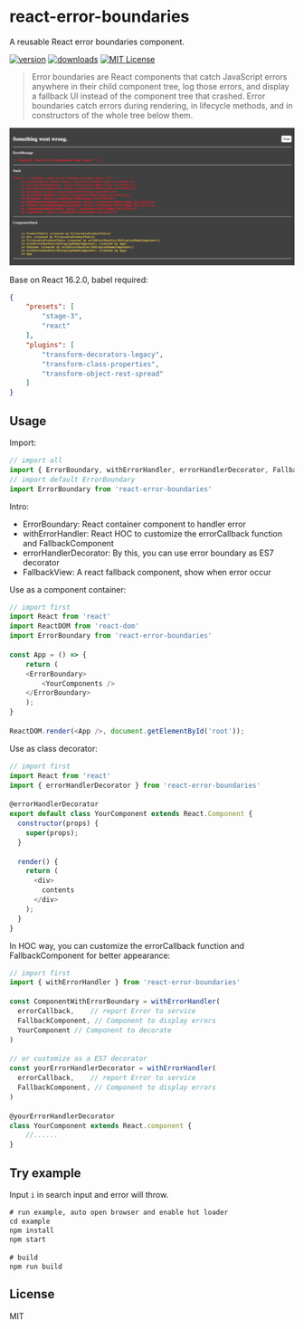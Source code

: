 # react-error-boundaries

A reusable React error boundaries component.

[![version](https://img.shields.io/npm/v/react-error-boundaries.svg?style=flat-square)](http://npm.im/react-popconfirm)
[![downloads](https://img.shields.io/npm/dm/react-error-boundaries.svg?style=flat-square)](http://npm-stat.com/charts.html?package=react-popconfirm&from=2017-04-07)
[![MIT License](https://img.shields.io/npm/l/react-error-boundaries.svg?style=flat-square)](http://opensource.org/licenses/MIT)

> Error boundaries are React components that catch JavaScript errors anywhere in their child component tree, log those errors, and display a fallback UI instead of the component tree that crashed. Error boundaries catch errors during rendering, in lifecycle methods, and in constructors of the whole tree below them.

![react-error-boundaries](https://raw.githubusercontent.com/Chyrain/MDPictures/master/res/react_error_boundaries.png)

Base on React 16.2.0, babel required:

```json
{
    "presets": [
        "stage-3",
        "react"
    ],
    "plugins": [
        "transform-decorators-legacy",
        "transform-class-properties",
        "transform-object-rest-spread"
    ]
}
```

## Usage

Import:

```js
// import all
import { ErrorBoundary, withErrorHandler, errorHandlerDecorator, FallbackView } from 'react-error-boundaries'
// import default ErrorBoundary
import ErrorBoundary from 'react-error-boundaries'
```

Intro:

- ErrorBoundary: React container component to handler error
- withErrorHandler: React HOC to customize the errorCallback function and FallbackComponent
- errorHandlerDecorator: By this, you can use error boundary as ES7 decorator
- FallbackView: A react fallback component, show when error occur

Use as a component container:

```js
// import first
import React from 'react'
import ReactDOM from 'react-dom'
import ErrorBoundary from 'react-error-boundaries'

const App = () => {
    return (
    <ErrorBoundary>
        <YourComponents />
    </ErrorBoundary>
    );
}

ReactDOM.render(<App />, document.getElementById('root'));
```

Use as class decorator:

```js
// import first
import React from 'react'
import { errorHandlerDecorator } from 'react-error-boundaries'

@errorHandlerDecorator
export default class YourComponent extends React.Component {
  constructor(props) {
    super(props);
  }

  render() {
    return (
      <div>
        contents
      </div>
    );
  }
}
```

In HOC way, you can customize the errorCallback function and FallbackComponent for better appearance:

```js
// import first
import { withErrorHandler } from 'react-error-boundaries'

const ComponentWithErrorBoundary = withErrorHandler(
  errorCallback,    // report Error to service
  FallbackComponent, // Component to display errors
  YourComponent // Component to decorate
)

// or customize as a ES7 decorator
const yourErrorHandlerDecorator = withErrorHandler(
  errorCallback,    // report Error to service
  FallbackComponent, // Component to display errors
)

@yourErrorHandlerDecorator
class YourComponent extends React.component {
    //......
}
```

## Try example

Input `i` in search input and error will throw.

```shell
# run example, auto open browser and enable hot loader
cd example
npm install
npm start

# build
npm run build
```

## License

MIT